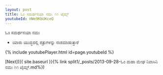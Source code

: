 ```yaml
---
layout: post
title: ಓಂ ಸಮರ್ಥನಯಾ ನಮಃ ೧೧ ಟೈಮ್ಸ್
youtubeId: HWe9KbUKceQ
---
```

 
 
 ಓಂ ಸಮರ್ಥನಯಾ ನಮಃ  
 
 -  ಯಾರು ಯುದ್ಧದಲ್ಲಿ ಶತ್ರುಗಳನ್ನು ನಾಶಮಾಡುತ್ತಾರೆ 
 
  
 
  
 
 
 
 
 
 


{% include youtubePlayer.html id=page.youtubeId %}
 
[Next]({{ site.baseurl }}{% link  split1/_posts/2013-09-28-ಓಂ ಮಹಾ ಮೇಘ ನಿವಾಸಿನಿ ನಮಃ ೧೧ ಟೈಮ್ಸ್.md%})
 
